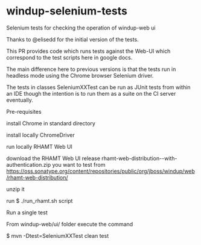 # windup-selenium-tests
Selenium tests for checking the operation of windup-web ui

Thanks to @elisedd for the initial version of the tests.

This PR provides code which runs tests against the Web-UI which correspond to the test scripts here in google docs.

The main difference here to previous versions is that the tests run in headless mode using the Chrome browser Selenium driver.

The tests in classes SeleniumXXTest can be run as JUnit tests from within an IDE though the intention is to run them as a suite on the CI server eventually.

Pre-requisites

  install Chrome in standard directory

  install locally ChromeDriver

  run locally RHAMT Web UI

  download the RHAMT Web UI release rhamt-web-distribution-<version>-with-authentication.zip you want to test from https://oss.sonatype.org/content/repositories/public/org/jboss/windup/web/rhamt-web-distribution/
  
  unzip it

  run $ ./run_rhamt.sh script
  
Run a single test

  From windup-web/ui/ folder execute the command

  $ mvn -Dtest=SeleniumXXTest clean test
